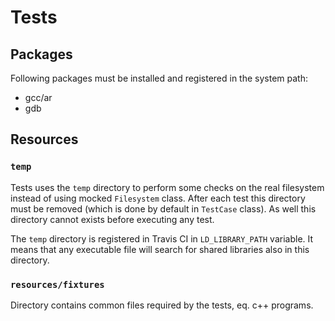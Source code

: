 # Tests

## Packages

Following packages must be installed and registered in the system path:

- gcc/ar
- gdb

## Resources

### `temp`

Tests uses the `temp` directory to perform some checks on the real filesystem instead of using mocked `Filesystem` class. After each test this directory must be removed (which is done by default in `TestCase` class). As well this directory cannot exists before executing any test.

The `temp` directory is registered in Travis CI in `LD_LIBRARY_PATH` variable. It means that any executable file will search for shared libraries also in this directory.

### `resources/fixtures`

Directory contains common files required by the tests, eq. c++ programs.
